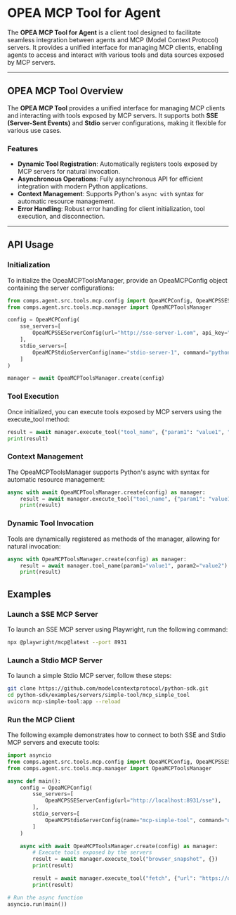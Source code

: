 # OPEA MCP Tool for Agent

The **OPEA MCP Tool for Agent** is a client tool designed to facilitate seamless integration between agents and MCP (Model Context Protocol) servers. It provides a unified interface for managing MCP clients, enabling agents to access and interact with various tools and data sources exposed by MCP servers.

---

## **OPEA MCP Tool Overview**

The **OPEA MCP Tool** provides a unified interface for managing MCP clients and interacting with tools exposed by MCP servers. It supports both **SSE (Server-Sent Events)** and **Stdio** server configurations, making it flexible for various use cases.

### **Features**
- **Dynamic Tool Registration**: Automatically registers tools exposed by MCP servers for natural invocation.
- **Asynchronous Operations**: Fully asynchronous API for efficient integration with modern Python applications.
- **Context Management**: Supports Python's `async with` syntax for automatic resource management.
- **Error Handling**: Robust error handling for client initialization, tool execution, and disconnection.

---

## **API Usage**

### Initialization
To initialize the OpeaMCPToolsManager, provide an OpeaMCPConfig object containing the server configurations:

```python
from comps.agent.src.tools.mcp.config import OpeaMCPConfig, OpeaMCPSSEServerConfig, OpeaMCPStdioServerConfig
from comps.agent.src.tools.mcp.manager import OpeaMCPToolsManager

config = OpeaMCPConfig(
    sse_servers=[
        OpeaMCPSSEServerConfig(url="http://sse-server-1.com", api_key="your_api_key"),
    ],
    stdio_servers=[
        OpeaMCPStdioServerConfig(name="stdio-server-1", command="python", args=["tool.py"]),
    ]
)

manager = await OpeaMCPToolsManager.create(config)
```

### Tool Execution
Once initialized, you can execute tools exposed by MCP servers using the execute_tool method:

```python
result = await manager.execute_tool("tool_name", {"param1": "value1", "param2": "value2"})
print(result)
```

### Context Management
The OpeaMCPToolsManager supports Python's async with syntax for automatic resource management:

```python
async with await OpeaMCPToolsManager.create(config) as manager:
    result = await manager.execute_tool("tool_name", {"param1": "value1"})
    print(result)
```

### Dynamic Tool Invocation
Tools are dynamically registered as methods of the manager, allowing for natural invocation:

```python
async with OpeaMCPToolsManager.create(config) as manager:
    result = await manager.tool_name(param1="value1", param2="value2")
    print(result)
```

## **Examples**

### **Launch a SSE MCP Server**

To launch an SSE MCP server using Playwright, run the following command:

```bash
npx @playwright/mcp@latest --port 8931
```

### **Launch a Stdio MCP Server**

To launch a simple Stdio MCP server, follow these steps:

```bash
git clone https://github.com/modelcontextprotocol/python-sdk.git
cd python-sdk/examples/servers/simple-tool/mcp_simple_tool
uvicorn mcp-simple-tool:app --reload
```

### **Run the MCP Client**

The following example demonstrates how to connect to both SSE and Stdio MCP servers and execute tools:

```python
import asyncio
from comps.agent.src.tools.mcp.config import OpeaMCPConfig, OpeaMCPSSEServerConfig, OpeaMCPStdioServerConfig
from comps.agent.src.tools.mcp.manager import OpeaMCPToolsManager

async def main():
    config = OpeaMCPConfig(
        sse_servers=[
            OpeaMCPSSEServerConfig(url="http://localhost:8931/sse"),
        ],
        stdio_servers=[
            OpeaMCPStdioServerConfig(name="mcp-simple-tool", command="uvicorn", args=["mcp-simple-tool:app", "--reload"]),
        ]
    )

    async with await OpeaMCPToolsManager.create(config) as manager:
        # Execute tools exposed by the servers
        result = await manager.execute_tool("browser_snapshot", {})
        print(result)

        result = await manager.execute_tool("fetch", {"url": "https://opea.dev/"})
        print(result)

# Run the async function
asyncio.run(main())
```
